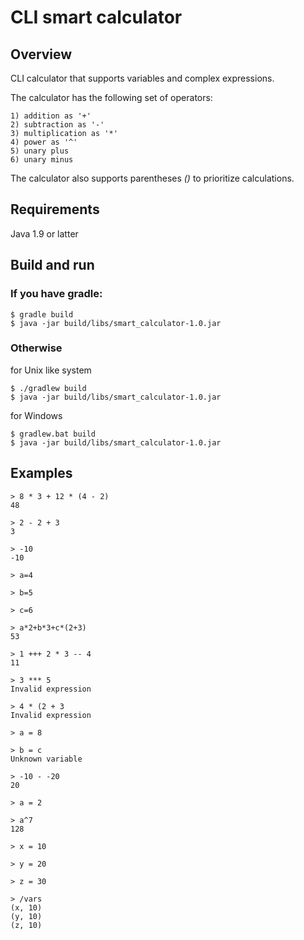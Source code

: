 # CLI smart calculator
## Overview
CLI calculator that supports variables and complex expressions.

The calculator has the following set of operators:
```
1) addition as '+'
2) subtraction as '-'
3) multiplication as '*'
4) power as '^'
5) unary plus
6) unary minus
```
The calculator also supports parentheses *()* to prioritize calculations.

## Requirements

Java 1.9 or latter

## Build and run
### If you have gradle:
```
$ gradle build
$ java -jar build/libs/smart_calculator-1.0.jar
```
### Otherwise

for Unix like system

```
$ ./gradlew build
$ java -jar build/libs/smart_calculator-1.0.jar
```

for Windows

```
$ gradlew.bat build
$ java -jar build/libs/smart_calculator-1.0.jar
```
## Examples

```
> 8 * 3 + 12 * (4 - 2)
48
```

```
> 2 - 2 + 3
3
```

```
> -10
-10
```

```
> a=4

> b=5

> c=6

> a*2+b*3+c*(2+3)
53
```

```
> 1 +++ 2 * 3 -- 4
11
```

```
> 3 *** 5
Invalid expression
```

```
> 4 * (2 + 3
Invalid expression
```

```
> a = 8

> b = c
Unknown variable
```

```
> -10 - -20
20
```

```
> a = 2

> a^7
128
```
```
> x = 10

> y = 20

> z = 30

> /vars
(x, 10)
(y, 10)
(z, 10)
```
